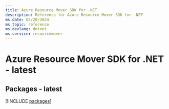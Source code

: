 ```yaml
---
title: Azure Resource Mover SDK for .NET
description: Reference for Azure Resource Mover SDK for .NET
ms.date: 02/20/2024
ms.topic: reference
ms.devlang: dotnet
ms.service: resourcemover
---
```

# Azure Resource Mover SDK for .NET - latest
## Packages - latest
[!INCLUDE [packages](resource-mover-index.md)]
